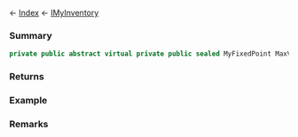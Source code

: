 ← [Index](Api-Index) ← [IMyInventory](VRage.Game.ModAPI.Ingame.IMyInventory)

### Summary

```csharp
private public abstract virtual private public sealed MyFixedPoint MaxVolume
```

### Returns

### Example

### Remarks

